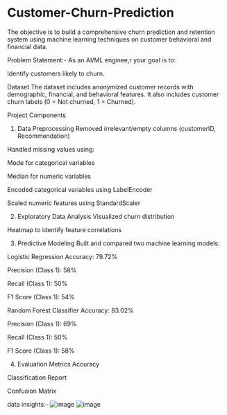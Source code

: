 # Customer-Churn-Prediction
The objective is to build a comprehensive churn prediction and retention system using machine learning techniques on customer behavioral and financial data.

 Problem Statement:-
As an AI/ML enginee,r  your goal is to:

Identify customers likely to churn.

Dataset
The dataset includes anonymized customer records with demographic, financial, and behavioral features. It also includes customer churn labels (0 = Not churned, 1 = Churned).

Project Components
1.  Data Preprocessing
Removed irrelevant/empty columns (customerID, Recommendation)

Handled missing values using:

Mode for categorical variables

Median for numeric variables

Encoded categorical variables using LabelEncoder

Scaled numeric features using StandardScaler

2. Exploratory Data Analysis
Visualized churn distribution

Heatmap to identify feature correlations

3. Predictive Modeling
Built and compared two machine learning models:

Logistic Regression
Accuracy: 79.72%

Precision (Class 1): 58%

Recall (Class 1): 50%

F1 Score (Class 1): 54%

Random Forest Classifier
Accuracy: 83.02%

Precision (Class 1): 69%

Recall (Class 1): 50%

F1 Score (Class 1): 58%

4. Evaluation Metrics
Accuracy

Classification Report

Confusion Matrix

data insights:-
![image](https://github.com/user-attachments/assets/d4ade544-dddf-4b8e-b92b-7648b633e576)
![image](https://github.com/user-attachments/assets/39630890-c750-4af2-ad1f-7b3f0c40c4a1)



